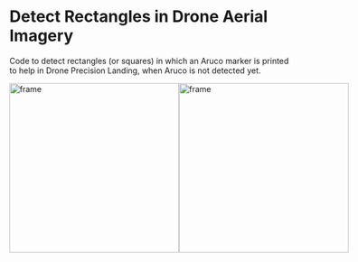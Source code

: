 # Detect Rectangles in Drone Aerial Imagery

Code to detect rectangles (or squares) in which an Aruco marker is printed to help in Drone Precision Landing, when Aruco is not detected yet.

<div style="display:flex">

<img align="center" title="frame" alt="frame" width="300" src="https://user-images.githubusercontent.com/22358397/214590469-0cb4895e-748f-4e34-9355-f7690a338b9d.png">
<img align="center" title="frame" alt="frame" width="300" src="https://user-images.githubusercontent.com/22358397/214590445-8b6da7fc-21b1-4211-8a73-269e3332521a.png">

</div>

